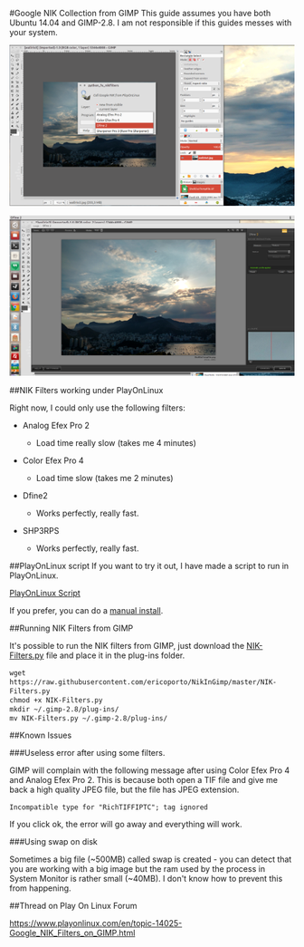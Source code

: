 #Google NIK Collection from GIMP
This guide assumes you have both Ubuntu 14.04 and GIMP-2.8. I am not responsible
if this guides messes with your system.

![](img/gimpwithdefine.png)

![](img/gimpdfine2.png)


##NIK Filters working under PlayOnLinux

Right now, I could only use the following filters:

* Analog Efex Pro 2
    * Load time really slow (takes me 4 minutes)

* Color Efex Pro 4
    * Load time slow (takes me 2 minutes)

* Dfine2
    * Works perfectly, really fast.

* SHP3RPS
    * Works perfectly, really fast.


##PlayOnLinux script
If you want to try it out, I have made a script to run in PlayOnLinux.

[PlayOnLinux Script](nikplayonlinux.sh)

If you prefer, you can do a [manual install](ManualInstall.md).


##Running NIK Filters from GIMP

It's possible to run the NIK filters from GIMP, just download the [NIK-Filters.py](NIK-Filters.py)
file and place it in the plug-ins folder.

    wget https://raw.githubusercontent.com/ericoporto/NikInGimp/master/NIK-Filters.py
    chmod +x NIK-Filters.py
    mkdir ~/.gimp-2.8/plug-ins/
    mv NIK-Filters.py ~/.gimp-2.8/plug-ins/


##Known Issues

###Useless error after using some filters.

GIMP will complain with the following message after using Color Efex Pro 4 and
Analog Efex Pro 2. This is because both open a TIF file and give me back a high
quality JPEG file, but the file has JPEG extension.

    Incompatible type for "RichTIFFIPTC"; tag ignored

If you click ok, the error will go away and everything will work.


###Using swap on disk

Sometimes a big file (~500MB) called swap is created - you can detect that you
are working with a big image but the ram used by the process in System Monitor
is rather small (~40MB). I don't know how to prevent this from happening.

##Thread on Play On Linux Forum

https://www.playonlinux.com/en/topic-14025-Google_NIK_Filters_on_GIMP.html
